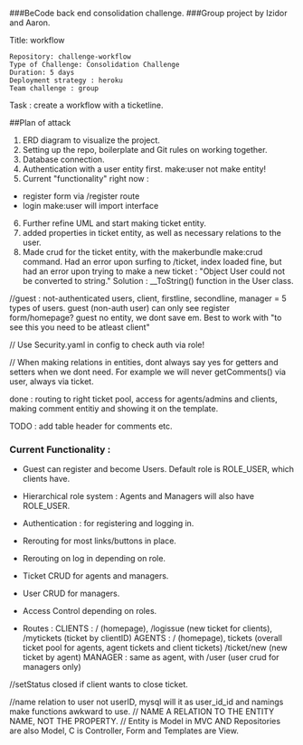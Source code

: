 ###BeCode back end consolidation challenge.
###Group project by Izidor and Aaron.

Title: workflow

    Repository: challenge-workflow
    Type of Challenge: Consolidation Challenge
    Duration: 5 days
    Deployment strategy : heroku
    Team challenge : group

Task : create a workflow with a ticketline.

##Plan of attack

1. ERD diagram to visualize the project.
2. Setting up the repo, boilerplate and Git rules on working together.
3. Database connection.
4. Authentication with a user entity first. make:user not make entity!
5. Current "functionality" right now :

- register form via /register route
- login
  make:user will import interface

6. Further refine UML and start making ticket entity.
7. added properties in ticket entity, as well as necessary relations to the user.
8. Made crud for the ticket entity, with the makerbundle make:crud command.
   Had an error upon surfing to /ticket, index loaded fine, but had an error upon trying to make a new
   ticket : "Object User could not be converted to string."
   Solution : \_\_ToString() function in the User class.

//guest : not-authenticated users, client, firstline, secondline, manager = 5 types of users.
guest (non-auth user) can only see register form/homepage?
guest no entity, we dont save em. Best to work with "to see this you need to be atleast client"

// Use Security.yaml in config to check auth via role!

// When making relations in entities, dont always say yes for getters and setters when we dont need.
For example we will never getComments() via user, always via ticket.

done : routing to right ticket pool, access for agents/admins and clients, making comment entitiy and showing it on the template.

TODO : add table header for comments etc.

### Current Functionality :

- Guest can register and become Users. Default role is ROLE_USER, which clients have.

- Hierarchical role system : Agents and Managers will also have ROLE_USER.

- Authentication : for registering and logging in.

- Rerouting for most links/buttons in place.

- Rerouting on log in depending on role.

- Ticket CRUD for agents and managers.

- User CRUD for managers.

- Access Control depending on roles.

- Routes :
  CLIENTS : / (homepage), /logissue (new ticket for clients), /mytickets (ticket by clientID)
  AGENTS : / (homepage), tickets (overall ticket pool for agents, agent tickets and client tickets) /ticket/new (new ticket by agent)
  MANAGER : same as agent, with /user (user crud for managers only)

//setStatus closed if client wants to close ticket.

//name relation to user not userID, mysql will it as user_id_id and namings make functions awkward to use.
// NAME A RELATION TO THE ENTITY NAME, NOT THE PROPERTY.
// Entity is Model in MVC AND Repositories are also Model, C is Controller, Form and Templates are View.
